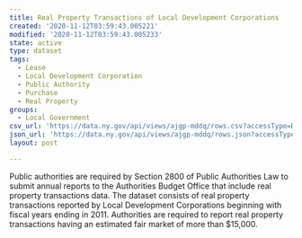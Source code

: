 ```yaml
---
title: Real Property Transactions of Local Development Corporations
created: '2020-11-12T03:59:43.005221'
modified: '2020-11-12T03:59:43.005233'
state: active
type: dataset
tags:
  - Lease
  - Local Development Corporation
  - Public Authority
  - Purchase
  - Real Property
groups:
  - Local Government
csv_url: 'https://data.ny.gov/api/views/ajgp-mddq/rows.csv?accessType=DOWNLOAD'
json_url: 'https://data.ny.gov/api/views/ajgp-mddq/rows.json?accessType=DOWNLOAD'
layout: post

---
```

Public authorities are required by Section 2800 of Public Authorities Law to submit annual reports to the Authorities Budget Office that include real property transactions data.  The dataset consists of real property transactions reported by Local Development Corporations beginning with fiscal years ending in 2011. Authorities are required to report real property transactions having an estimated fair market of more than $15,000.
